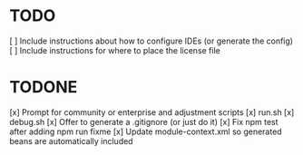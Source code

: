 TODO
====

[ ] Include instructions about how to configure IDEs (or generate the config)
[ ] Include instructions for where to place the license file

TODONE
======
[x] Prompt for community or enterprise and adjustment scripts
    [x] run.sh
    [x] debug.sh
[x] Offer to generate a .gitignore (or just do it)
[x] Fix npm test after adding npm run fixme
[x] Update module-context.xml so generated beans are automatically included
